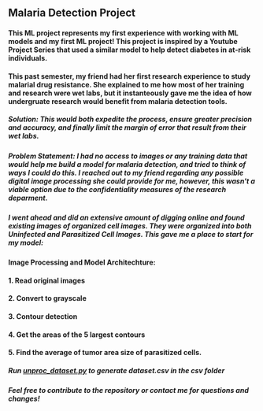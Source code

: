 ## Malaria Detection Project

#### This ML project represents my first experience with working with ML models and my first ML project! This project is inspired by a Youtube Project Series that used a similar model to help detect diabetes in at-risk individuals. 

#### This past semester, my friend had her first research experience to study malarial drug resistance. She explained to me how most of her training and research were wet labs, but it instanteously gave me the idea of how undergruate research would benefit from malaria detection tools. 

##### Solution: This would both expedite the process, ensure greater precision and accuracy, and finally limit the margin of error that result from their wet labs. 

##### Problem Statement: I had no access to images or any training data that would help me build a model for malaria detection, and tried to think of ways I could do this. I reached out to my friend regarding any possible digital image processing she could provide for me, however, this wasn't a viable option due to the confidentiality measures of the research deparment.

##### I went ahead and did an extensive amount of digging online and found existing images of organized cell images. They were organized into both Uninfected and Parasitized Cell Images. This gave me a place to start for my model:

#### Image Processing and Model Architechture:
#### 1. Read original images
#### 2. Convert to grayscale
#### 3. Contour detection
#### 4. Get the areas of the 5 largest contours
#### 5. Find the average of tumor area size of parasitized cells.

##### Run [unproc_dataset.py](https://github.com/ishani-chakraborty/malaria_detection/blob/master/unproc_dataset.py) to generate dataset.csv in the csv folder

###### **Feel free to contribute to the repository or contact me for questions and changes!**
